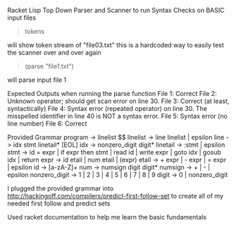 Racket Lisp Top Down Parser and Scanner to run Syntax Checks on BASIC input files

>tokens 

will show token stream of "file03.txt" this is a hardcoded way to easily test the scanner over and over again

>(parse "file1.txt") 

will parse input file 1

Expected Outputs when running the parse function
File 1: Correct
File 2: Unknown operator; should get scan error on line 30.
File 3: Correct (at least, syntactically) 
File 4: Syntax error (repeated operator) on line 30. 
   The misspelled identifier in line 40 is NOT a syntax error. 
File 5: Syntax error (no line number)
File 6: Correct 

Provided Grammar 
program -> linelist $$ 
linelist -> line linelist | epsilon 
line -> idx stmt linetail* [EOL]
idx -> nonzero_digit digit* 
linetail -> :stmt | epsilon 
stmt -> id = expr | if expr then stmt | read id | write expr | goto idx | gosub idx | return
expr -> id etail | num etail | (expr)
etail -> + expr | - expr | = expr | epsilon
id -> [a-zA-Z]+
num -> numsign digit digit*
numsign -> + | - | epsilon 
nonzero_digit -> 1 | 2 | 3 | 4 | 5 | 6 | 7 | 8 | 9
digit -> 0 | nonzero_digit 

I plugged the provided grammar into http://hackingoff.com/compilers/predict-first-follow-set to create all of my needed first follow and predict sets

Used racket documentation to help me learn the basic fundamentals
